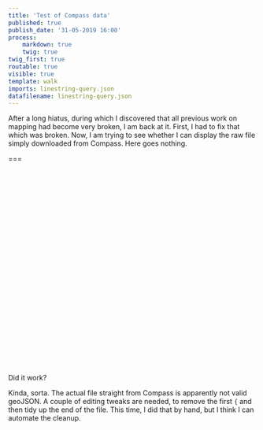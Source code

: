 ```yaml
---
title: 'Test of Compass data'
published: true
publish_date: '31-05-2019 16:00'
process:
    markdown: true
    twig: true
twig_first: true
routable: true
visible: true
template: walk
imports: linestring-query.json
datafilename: linestring-query.json
---
```


After a long hiatus, during which I discovered that all previous work on mapping had become very broken, I am back at it. First, I had to fix that which was broken. Now, I am trying to see whether I can display the raw file simply downloaded from Compass. Here goes nothing.

===

<div id="mapid" style="width: 100%; height: 400px;"></div>

Did it work?

Kinda, sorta. The actual file straight from Compass is apparently not valid geoJSON. A couple of editing tweaks are needed, to remove the first `{` and then tidy up the end of the file. This time, I did that by hand, but I think I can automate the cleanup.
